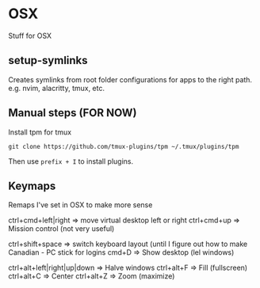 # OSX

Stuff for OSX

## setup-symlinks

Creates symlinks from root folder configurations for apps to the right path. e.g. nvim, alacritty, tmux, etc.

## Manual steps (FOR NOW)

Install tpm for tmux

    git clone https://github.com/tmux-plugins/tpm ~/.tmux/plugins/tpm

Then use `prefix + I` to install plugins.

## Keymaps

Remaps I've set in OSX to make more sense

ctrl+cmd+left|right => move virtual desktop left or right
ctrl+cmd+up => Mission control (not very useful)

ctrl+shift+space => switch keyboard layout (until I figure out how to make Canadian - PC stick for logins
cmd+D => Show desktop (lel windows)

ctrl+alt+left|right|up|down => Halve windows
ctrl+alt+F => Fill (fullscreen)
ctrl+alt+C => Center
ctrl+alt+Z => Zoom (maximize)
